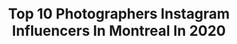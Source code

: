 ---
title: Top 10 Photographers Instagram Influencers In Montreal In 2020
description: >-
  Find top photographers Instagram influencers in Montreal in 2020. Most popular hashtags: #montreal #quebecoriginal #explorecanada #streets.
platform: Instagram
profiles:
  - username: "rohanrath"
    fullname: >-
      Rohan Rath
    location: "Canada"
    followers: 10767
    engagement: 519
    commentsToLikes: 0.061784
    avatar: "https://scontent-lga3-1.cdninstagram.com/v/t51.2885-19/s320x320/50898633_252456828972780_8786098616130338816_n.jpg?_nc_ht=scontent-lga3-1.cdninstagram.com&_nc_ohc=gVrAEJib7QMAX80oS7Z&oh=d3cd869c4fe781453c31b193aaf7d5da&oe=5EB6EB69"
    verified: false
    hashtags: "#doports, #librarylife, #portraitsvisuals, #shutterhubindia"
  - username: "melika.dez"
    fullname: >-
      MELIKA DEZ
    location: "Canada"
    followers: 16310
    engagement: 674
    commentsToLikes: 0.022604
    avatar: "https://scontent-lhr8-1.cdninstagram.com/v/t51.2885-19/s320x320/37019659_205529966794964_5586055888474472448_n.jpg?_nc_ht=scontent-lhr8-1.cdninstagram.com&_nc_ohc=yQWwfYOJrsMAX8_tfOl&oh=632a3daedc430bdb52d5a155dd71e6bf&oe=5EB8F676"
    verified: false
    hashtags: "#napoli, #project, #balletphotography, #pointes"
  - username: "versepasi"
    fullname: >-
      V E R 🥀
    location: "Canada"
    followers: 37849
    engagement: 231
    commentsToLikes: 0.054514
    avatar: "https://scontent-lhr8-1.cdninstagram.com/v/t51.2885-19/s320x320/72300565_2681960371869891_3769299527018741760_n.jpg?_nc_ht=scontent-lhr8-1.cdninstagram.com&_nc_ohc=O-EMJYVdwOgAX8eZfp1&oh=1487c6af56f0e47b485c19b8007b18c8&oe=5EBD0706"
    verified: false
    hashtags: "#stayhomesavelives"
  - username: "montreal.planes"
    fullname: >-
      Célian Genier
    location: "Canada"
    followers: 21317
    engagement: 818
    commentsToLikes: 0.014634
    avatar: "https://scontent-ams4-1.cdninstagram.com/v/t51.2885-19/s320x320/81233470_2317109011912479_2543206949512544256_n.jpg?_nc_ht=scontent-ams4-1.cdninstagram.com&_nc_ohc=PXW6cEiylx4AX-X6xv5&oh=411fc6de105039c7d9d0336d1a04ed20&oe=5EB18C76"
    verified: false
    hashtags: "#learjet, #aircanada, #wabushairport, #airbus220"
  - username: "mapping.along"
    fullname: >-
      Sam & Yass  ⌲  Travel
    location: "Canada"
    followers: 35185
    engagement: 221
    commentsToLikes: 0.070649
    avatar: "https://scontent-lhr8-1.cdninstagram.com/v/t51.2885-19/s320x320/49742834_1990639947898657_5916365072837378048_n.jpg?_nc_ht=scontent-lhr8-1.cdninstagram.com&_nc_ohc=5Rv85N09rMkAX8T7PY7&oh=91d6698665137b4bbb03e64767067847&oe=5EBB47DE"
    verified: false
    hashtags: "#tourismequebec, #tulumvibes, #wandrd, #coffeeshopcorners"
  - username: "arcpixel"
    fullname: >-
      Freddy | Montréal | 🇨🇦
    location: "Canada"
    followers: 8130
    engagement: 525
    commentsToLikes: 0.038116
    avatar: "https://scontent-ams4-1.cdninstagram.com/v/t51.2885-19/s320x320/17127302_1438588036183381_6428947184569286656_a.jpg?_nc_ht=scontent-ams4-1.cdninstagram.com&_nc_ohc=a10ijAnzMJoAX-OE-FN&oh=c548d64f5afcf7ac64fd1849dface7fb&oe=5EB781D5"
    verified: false
    hashtags: "#streetsgrammer, #avenuemontroyal, #streetsof514, #mtlmoments"
  - username: "capslockmanny"
    fullname: >-
      MANNY
    location: "Canada"
    followers: 7031
    engagement: 1046
    commentsToLikes: 0.053309
    avatar: "https://scontent-lhr8-1.cdninstagram.com/v/t51.2885-19/11189352_899690310072168_857333197_a.jpg?_nc_ht=scontent-lhr8-1.cdninstagram.com&_nc_ohc=y3V7U7TXPtkAX96ChEh&oh=964fff9106690790797fc934ec5c254e&oe=5EB9DA6A"
    verified: false
    hashtags: ""
  - username: "simonlachapelle"
    fullname: >-
      Simon Lachapelle
    location: "Canada"
    followers: 21088
    engagement: 847
    commentsToLikes: 0.045108
    avatar: "https://scontent-ams4-1.cdninstagram.com/v/t51.2885-19/s320x320/16230815_1223363524379460_7437399724644106240_a.jpg?_nc_ht=scontent-ams4-1.cdninstagram.com&_nc_ohc=ljFwgLqqElQAX-SylHu&oh=cf6714c01f962420f26b918149b947e6&oe=5EB8E9B3"
    verified: false
    hashtags: "#symmetricalmobs, #moodygrams, #creativeoptic, #beautifuldestinations"
  - username: "yulneveroamalone"
    fullname: >-
      JENNA & ANTHONY | TRAVEL 🌎
    location: "Canada"
    followers: 15148
    engagement: 976
    commentsToLikes: 0.128574
    avatar: "https://scontent-lht6-1.cdninstagram.com/v/t51.2885-19/s320x320/85090473_228064724895806_4697583779504455680_n.jpg?_nc_ht=scontent-lht6-1.cdninstagram.com&_nc_ohc=jG1xSHqRrGIAX--RcZp&oh=211ade131fea163c5bb95c54b3328a19&oe=5EBB42FE"
    verified: false
    hashtags: "#tinyhousenation, #natgeoyourshot, #earthcouples, #natgeoadventure"
  - username: "dronehikers"
    fullname: >-
      DRONEHIKER
    location: "Canada"
    followers: 16196
    engagement: 328
    commentsToLikes: 0.046940
    avatar: "https://scontent-ams4-1.cdninstagram.com/v/t51.2885-19/s320x320/18443845_1433593823329927_173425479422836736_a.jpg?_nc_ht=scontent-ams4-1.cdninstagram.com&_nc_ohc=DlecZ-JntWAAX81pPq7&oh=741049f6b7d7467ae342bbd6f21d8af2&oe=5EB9A356"
    verified: false
    hashtags: "#sponsored, #icebreaker, #abstractphotography, #droneoftheday"
---